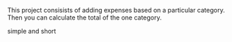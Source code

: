This project consisists of adding expenses based on a particular category.
Then you can calculate the total of the one category.

simple and short 
